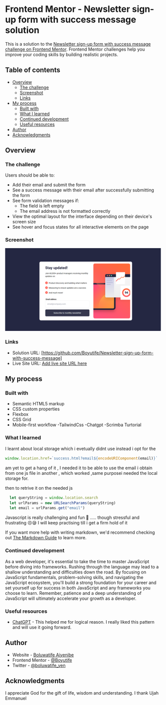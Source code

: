 # Frontend Mentor - Newsletter sign-up form with success message solution

This is a solution to the [Newsletter sign-up form with success message challenge on Frontend Mentor](https://www.frontendmentor.io/challenges/newsletter-signup-form-with-success-message-3FC1AZbNrv). Frontend Mentor challenges help you improve your coding skills by building realistic projects. 

## Table of contents

- [Overview](#overview)
  - [The challenge](#the-challenge)
  - [Screenshot](#screenshot)
  - [Links](#links)
- [My process](#my-process)
  - [Built with](#built-with)
  - [What I learned](#what-i-learned)
  - [Continued development](#continued-development)
  - [Useful resources](#useful-resources)
- [Author](#author)
- [Acknowledgments](#acknowledgments)



## Overview

### The challenge

Users should be able to:

- Add their email and submit the form
- See a success message with their email after successfully submitting the form
- See form validation messages if:
  - The field is left empty
  - The email address is not formatted correctly
- View the optimal layout for the interface depending on their device's screen size
- See hover and focus states for all interactive elements on the page

### Screenshot

![](./design/screenshot.png)


### Links

- Solution URL: [https://github.com/Boyutife/Newsletter-sign-up-form-with-success-message]
- Live Site URL: [Add live site URL here](https://your-live-site-url.com)

## My process

### Built with

- Semantic HTML5 markup
- CSS custom properties
- Flexbox
- CSS Grid
- Mobile-first workflow
-TailwindCss
-Chatgpt
-Scrimba Turtorial


### What I learned

I learnt about local storage which i evetually didnt use 
instead i opt for the 
```js
window.location.href=`success.html?email${encodeURIComponent(email)}`
```
am yet to get a hang of it , I needed it to be able to use the email i obtain from one js file in another , which worked ,same purposei needed the local storage for.

then to retrive it on the needed js
```js
  let queryString = window.location.search
  let urlParams = new URLSearchParams(queryString)
  let email = urlParams.get("email")

```

Javascript is really challenging and fun 🥳 ..... though stressful and frustrating 😣😪
I will keep practising till i get a firm hold of it

If you want more help with writing markdown, we'd recommend checking out [The Markdown Guide](https://www.markdownguide.org/) to learn more.


### Continued development

As a web developer, it's essential to take the time to master JavaScript before diving into frameworks. Rushing through the language may lead to a shallow understanding and difficulties down the road. By focusing on JavaScript fundamentals, problem-solving skills, and navigating the JavaScript ecosystem, you'll build a strong foundation for your career and set yourself up for success in both JavaScript and any frameworks you choose to learn. Remember, patience and a deep understanding of JavaScript will ultimately accelerate your growth as a developer.

### Useful resources

- [ChatGPT](https://chat.openai.com/) - This helped me for logical reason. I really liked this pattern and will use it going forward.


## Author

- Website - [Boluwatife Aiyenibe](https://github.com/Boyutife/Newsletter-sign-up-form-with-success-message)
- Frontend Mentor - [@Boyutife](https://www.frontendmentor.io/profile/boyutife)
- Twitter - [@boluwatife_ven](https://www.twitter.com/boluwatife_ven)


## Acknowledgments

I appreciate God for the gift of life, wisdom and understanding. I thank Ujah Emmanuel 
